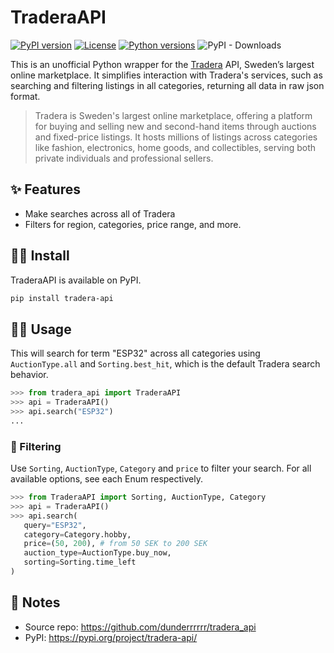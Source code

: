 # TraderaAPI

[![PyPI version](https://img.shields.io/pypi/v/tradera_api?style=for-the-badge)](https://pypi.org/project/tradera_api/) [![License](https://img.shields.io/badge/license-WTFPL-green?style=for-the-badge)](https://github.com/dunderrrrrr/tradera_api/blob/main/LICENSE) [![Python versions](https://img.shields.io/pypi/pyversions/tradera-api?style=for-the-badge)](https://pypi.org/project/tradera_api/) ![PyPI - Downloads](https://img.shields.io/pypi/dm/tradera_api?style=for-the-badge&color=%23dbce58)

This is an unofficial Python wrapper for the [Tradera](https://tradera.com/) API, Sweden’s largest online marketplace. It simplifies interaction with Tradera's services, such as searching and filtering listings in all categories, returning all data in raw json format.

>Tradera is Sweden's largest online marketplace, offering a platform for buying and selling new and second-hand items through auctions and fixed-price listings. It hosts millions of listings across categories like fashion, electronics, home goods, and collectibles, serving both private individuals and professional sellers.

## ✨ Features

- Make searches across all of Tradera
- Filters for region, categories, price range, and more.

## 🧑‍💻️ Install

TraderaAPI is available on PyPI.

```sh
pip install tradera-api
```

## 💁‍♀️ Usage

This will search for term "ESP32" across all categories using `AuctionType.all` and `Sorting.best_hit`, which is the default Tradera search behavior.

```py
>>> from tradera_api import TraderaAPI
>>> api = TraderaAPI()
>>> api.search("ESP32")
...
```

### 🔎 Filtering


Use `Sorting`, `AuctionType`, `Category` and `price` to filter your search. For all available options, see each Enum respectively.


```py
>>> from TraderaAPI import Sorting, AuctionType, Category
>>> api = TraderaAPI()
>>> api.search(
   query="ESP32", 
   category=Category.hobby,
   price=(50, 200), # from 50 SEK to 200 SEK
   auction_type=AuctionType.buy_now,
   sorting=Sorting.time_left
)
```

## 📝 Notes

- Source repo: https://github.com/dunderrrrrr/tradera_api
- PyPI: https://pypi.org/project/tradera-api/
